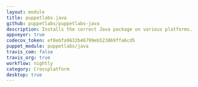 ```yaml
---
layout: module
title: puppetlabs-java
github: puppetlabs/puppetlabs-java
description: Installs the correct Java package on various platforms.
appveyor: true
codecov_token: ef8ebfa9632b46799eb523869ffa6cd5
puppet_module: puppetlabs/java
travis_com: false
travis_org: true
workflow: nightly
category: Crossplatform
desktop: true
---
```

